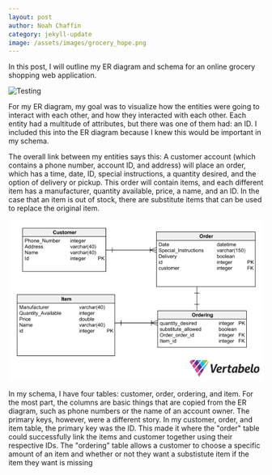 ```yaml
---
layout: post
author: Noah Chaffin 
category: jekyll-update 
image: /assets/images/grocery_hope.png
---
```


In this post, I will outline my ER diagram and schema for an online grocery shopping web application.  


<!-- <img src="/assets/images/grocery_hope.png">    -->

![Testing](https://media.istockphoto.com/id/2177078512/photo/the-kitten-stands-peacefully-behind-the-inscription-of-the-numbers-of-the-upcoming-new-year.webp?a=1&b=1&s=612x612&w=0&k=20&c=qJ-nYE1rpSG2vbTRZrK7Zl9dltsUseFqsTKCCS_UZ0w=)


<!-- INside curly brackets, type in URL, need some ruby translation. Relative URL liquid Jekyll -->

For my ER diagram, my goal was to visualize how the entities were going to interact with each other, and how they interacted with each other. Each entity had a multitude of attributes, but there was one of them had: an ID. I included this into the ER diagram because I knew this would be important in my schema. 

The overall link between my entities says this: A customer account (which contains a phone number, account ID, and address) will place an order, which has a time, date, ID, special instructions, a quantity desired, and the option of delivery or pickup. This order will contain items, and each different item has a manufacturer, quantity available, price, a name, and an ID. In the case that an item is out of stock, there are substitute items that can be used to replace the original item. 


<img src="/assets/images/Grocery_Store_Data_Model-2023-09-25_22-02.png">
<!-- ![](/assets/images/Grocery_Store_Data_Model-2023-09-25_22-02.png "Schema") -->

In my schema, I have four tables: customer, order, ordering, and item. For the most part, the columns are basic things that are copied from the ER diagram, such as phone numbers or the name of an account owner. The primary keys, however, were a different story. In my customer, order, and item table, the primary key was the ID. This made it where the "order" table could successfully link the items and customer together using their respective IDs. The "ordering" table allows a customer to choose a specific amount of an item and whether or not they want a substistute item if the item they want is missing